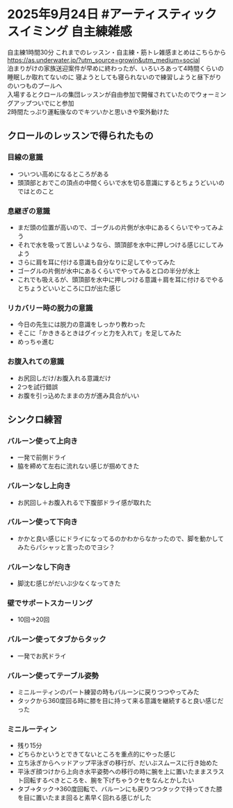 # 2025年9月24日 #アーティスティックスイミング 自主練雑感
自主練1時間30分
これまでのレッスン・自主練・筋トレ雑感まとめはこちらから  
https://as.underwater.jp/?utm_source=growin&utm_medium=social  
泊まりがけの家族送迎案件が早めに終わったが、いろいろあって4時間くらいの睡眠しか取れてないのに
寝ようとしても寝られないので練習しようと昼下がりのいつものプールへ  
入場するとクロールの集団レッスンが自由参加で開催されていたのでウォーミングアップついでにと参加    
2時間たっぷり運転後なのでキツいかと思いきや案外動けた  
## クロールのレッスンで得られたもの
### 目線の意識
- ついつい高めになるところがある
- 頭頂部とおでこの頂点の中間くらいで水を切る意識にするとちょうどいいのではとのこと
### 息継ぎの意識
- まだ頭の位置が高いので、ゴーグルの片側が水中にあるくらいでやってみよう
- それで水を吸って苦しいようなら、頭頂部を水中に押しつける感じにしてみよう
- さらに肩を耳に付ける意識も自分なりに足してやってみた
- ゴーグルの片側が水中にあるくらいでやってみると口の半分が水上
- これでも吸えるが、頭頂部を水中に押しつける意識＋肩を耳に付けるでやるとちょうどいいところに口が出た感じ
### リカバリー時の脱力の意識
- 今日の先生には脱力の意識をしっかり教わった
- そこに「かききるときはグイッと力を入れて」を足してみた
- めっちゃ進む
### お腹入れての意識
- お尻回しだけ/お腹入れる意識だけ
- 2つを試行錯誤
- お腹を引っ込めたままの方が進み具合がいい
## シンクロ練習
### バルーン使って上向き
- 一発で前側ドライ
- 脇を締めて左右に流れない感じが掴めてきた
### バルーンなし上向き
- お尻回し＋お腹入れるで下腹部ドライ感が取れた
### バルーン使って下向き
- かかと良い感じにドライになってるのかわからなかったので、脚を動かしてみたらパシャッと言ったのでヨシ？
### バルーンなし下向き
- 脚沈む感じがだいぶ少なくなってきた
### 壁でサポートスカーリング
- 10回→20回
### バルーン使ってタブからタック
- 一発でお尻ドライ
### バルーン使ってテーブル姿勢
- ミニルーティンのパート練習の時もバルーンに戻りつつやってみた
- タックから360度回る時に膝を目に持って来る意識を継続すると良い感じだった
### ミニルーティン
- 残り15分
- どちらかというとできてないところを重点的にやった感じ
- 立ち泳ぎからヘッドアップ平泳ぎの移行が、だいぶスムースに行き始めた
- 平泳ぎ顔つけから上向き水平姿勢への移行の時に腕を上に置いたままスラスト回転するべきところを、腕を下げちゃうクセをなんとかしたい
- タブ→タック→360度回転で、バルーンにも戻りつつタックで持ってきた膝を目に置いたまま回ると素早く回れる感じがした